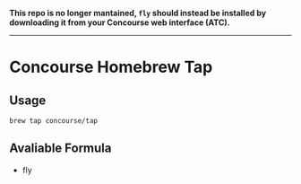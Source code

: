 **This repo is no longer mantained, `fly` should instead be installed by downloading it from your Concourse web interface (ATC).**

---

# Concourse Homebrew Tap

## Usage

```
brew tap concourse/tap
```

## Avaliable Formula

* fly
